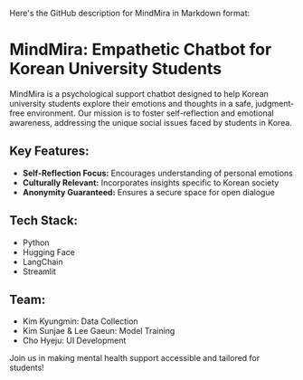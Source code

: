 Here's the GitHub description for MindMira in Markdown format:

# MindMira: Empathetic Chatbot for Korean University Students

MindMira is a psychological support chatbot designed to help Korean university students explore their emotions and thoughts in a safe, judgment-free environment. Our mission is to foster self-reflection and emotional awareness, addressing the unique social issues faced by students in Korea.

## Key Features:
- **Self-Reflection Focus:** Encourages understanding of personal emotions
- **Culturally Relevant:** Incorporates insights specific to Korean society
- **Anonymity Guaranteed:** Ensures a secure space for open dialogue

## Tech Stack:
- Python
- Hugging Face
- LangChain
- Streamlit

## Team:
- Kim Kyungmin: Data Collection
- Kim Sunjae & Lee Gaeun: Model Training
- Cho Hyeju: UI Development

Join us in making mental health support accessible and tailored for students!
